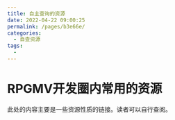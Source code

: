 ```yaml
---
title: 自主查询的资源
date: 2022-04-22 09:00:25
permalink: /pages/b3e66e/
categories: 
  - 自查资源
tags: 
  - 
---
```


# RPGMV开发圈内常用的资源
此处的内容主要是一些资源性质的链接。读者可以自行查阅。